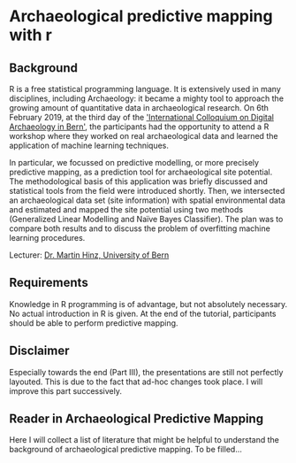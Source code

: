 # Archaeological predictive mapping with r

## Background

R is a free statistical programming language. It is extensively used in many disciplines, including Archaeology: it became a mighty tool to approach the growing amount of quantitative data in archaeological research. On 6th February 2019, at the third day of the ['International Colloquium on Digital Archaeology in Bern'](http://www.oeschger.unibe.ch/services/events/conferences/digital_archaeology), the participants had the opportunity to attend a R workshop where they worked on real archaeological data and learned the application of machine learning techniques.

In particular, we focussed on predictive modelling, or more precisely predictive mapping, as a prediction tool for archaeological site potential. The methodological basis of this application was briefly discussed and statistical tools from the field were introduced shortly. Then, we intersected an archaeological data set (site information) with spatial environmental data and estimated and mapped the site potential using two methods (Generalized Linear Modelling and Naïve Bayes Classifier). The plan was to compare both results and to discuss the problem of overfitting machine learning procedures.

Lecturer: [Dr. Martin Hinz, University of Bern](http://www.iaw.unibe.ch/ueber_uns/arp_amp_pa_personen/dr_hinz_martin)

## Requirements

Knowledge in R programming is of advantage, but not absolutely necessary. No actual introduction in R is given. At the end of the tutorial, participants should be able to perform predictive mapping.

## Disclaimer

Especially towards the end (Part III), the presentations are still not perfectly layouted. This is due to the fact that ad-hoc changes took place. I will improve this part successively.

## Reader in Archaeological Predictive Mapping

Here I will collect a list of literature that might be helpful to understand the background of archaeological predictive mapping. To be filled...
